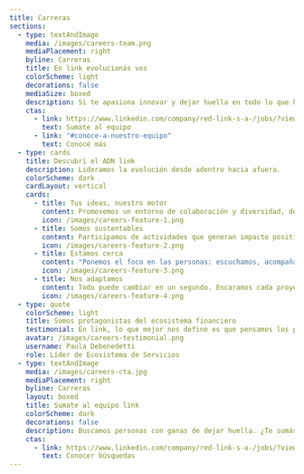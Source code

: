 ```yaml
---
title: Carreras
sections:
  - type: textAndImage
    media: /images/careers-team.png
    mediaPlacement: right
    byline: Carreras
    title: En link evolucionás vos
    colorScheme: light
    decorations: false
    mediaSize: boxed
    description: Si te apasiona innovar y dejar huella en todo lo que hacés, este es tu lugar. Sumate a un equipo en evolución.
    ctas:
      - link: https://www.linkedin.com/company/red-link-s-a-/jobs/?viewAsMember=true
        text: Sumate al equipo
      - link: "#conoce-a-nuestro-equipo"
        text: Conocé más
  - type: cards
    title: Descubrí el ADN link
    description: Lideramos la evolución desde adentro hacia afuera.
    colorScheme: dark
    cardLayout: vertical
    cards:
      - title: Tus ideas, nuestro motor
        content: Promovemos un entorno de colaboración y diversidad, donde diferentes puntos de vista impulsan y enriquecen cada proyecto, dentro y fuera de la empresa.
        icon: /images/careers-feature-1.png
      - title: Somos sustentables
        content: Participamos de actividades que generan impacto positivo en la comunidad y el ambiente. Fomentamos la inclusión financiera y cooperamos en proyectos sustentables y educativos.
        icon: /images/careers-feature-2.png
      - title: Estamos cerca
        content: "Ponemos el foco en las personas: escuchamos, acompañamos y resolvemos problemas en equipo. Nos enfrentamos a desafíos complejos y sabemos que en cada dificultad hay una oportunidad."
        icon: /images/careers-feature-3.png
      - title: Nos adaptamos
        content: Todo puede cambiar en un segundo. Encaramos cada proyecto con velocidad y flexibilidad. Nos desafiamos y nos mantenemos a la altura de las demandas del mercado.
        icon: /images/careers-feature-4.png
  - type: quote
    colorScheme: light
    title: Somos protagonistas del ecosistema financiero
    testimonial: En link, lo que mejor nos define es que pensamos los proyectos de punta a punta, teniendo en cuenta siempre la experiencia del usuario y entendiendo que la tecnología genera un gran impacto.
    avatar: /images/careers-testimonial.png
    username: Paula Debenedetti
    role: Líder de Ecosistema de Servicios
  - type: textAndImage
    media: /images/careers-cta.jpg
    mediaPlacement: right
    byline: Carreras
    layout: boxed
    title: Sumate al equipo link
    colorScheme: dark
    decorations: false
    description: Buscamos personas con ganas de dejar huella. ¿Te sumás?
    ctas:
      - link: https://www.linkedin.com/company/red-link-s-a-/jobs/?viewAsMember=true
        text: Conocer búsquedas
---
```

